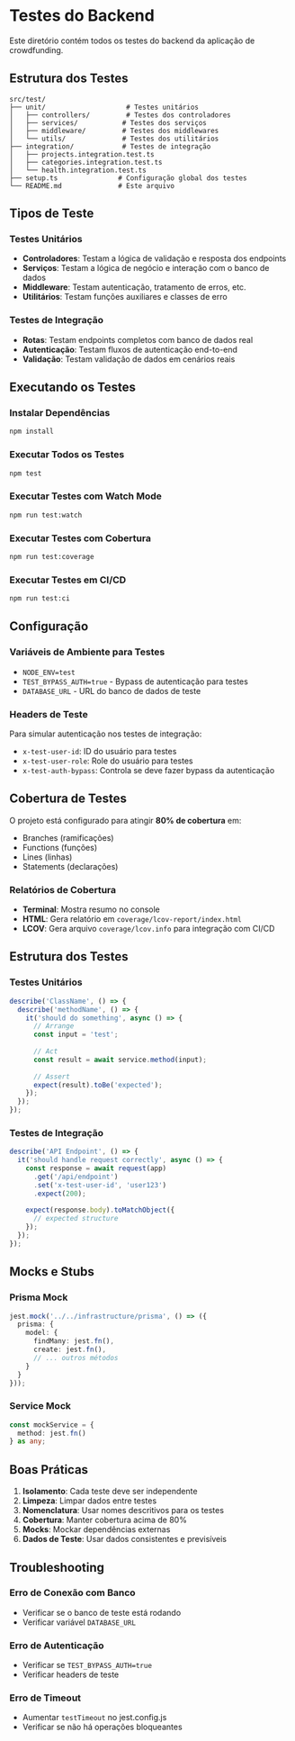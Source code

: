 # Testes do Backend

Este diretório contém todos os testes do backend da aplicação de crowdfunding.

## Estrutura dos Testes

```
src/test/
├── unit/                    # Testes unitários
│   ├── controllers/         # Testes dos controladores
│   ├── services/           # Testes dos serviços
│   ├── middleware/         # Testes dos middlewares
│   └── utils/              # Testes dos utilitários
├── integration/            # Testes de integração
│   ├── projects.integration.test.ts
│   ├── categories.integration.test.ts
│   └── health.integration.test.ts
├── setup.ts               # Configuração global dos testes
└── README.md              # Este arquivo
```

## Tipos de Teste

### Testes Unitários
- **Controladores**: Testam a lógica de validação e resposta dos endpoints
- **Serviços**: Testam a lógica de negócio e interação com o banco de dados
- **Middleware**: Testam autenticação, tratamento de erros, etc.
- **Utilitários**: Testam funções auxiliares e classes de erro

### Testes de Integração
- **Rotas**: Testam endpoints completos com banco de dados real
- **Autenticação**: Testam fluxos de autenticação end-to-end
- **Validação**: Testam validação de dados em cenários reais

## Executando os Testes

### Instalar Dependências
```bash
npm install
```

### Executar Todos os Testes
```bash
npm test
```

### Executar Testes com Watch Mode
```bash
npm run test:watch
```

### Executar Testes com Cobertura
```bash
npm run test:coverage
```

### Executar Testes em CI/CD
```bash
npm run test:ci
```

## Configuração

### Variáveis de Ambiente para Testes
- `NODE_ENV=test`
- `TEST_BYPASS_AUTH=true` - Bypass de autenticação para testes
- `DATABASE_URL` - URL do banco de dados de teste

### Headers de Teste
Para simular autenticação nos testes de integração:
- `x-test-user-id`: ID do usuário para testes
- `x-test-user-role`: Role do usuário para testes
- `x-test-auth-bypass`: Controla se deve fazer bypass da autenticação

## Cobertura de Testes

O projeto está configurado para atingir **80% de cobertura** em:
- Branches (ramificações)
- Functions (funções)
- Lines (linhas)
- Statements (declarações)

### Relatórios de Cobertura
- **Terminal**: Mostra resumo no console
- **HTML**: Gera relatório em `coverage/lcov-report/index.html`
- **LCOV**: Gera arquivo `coverage/lcov.info` para integração com CI/CD

## Estrutura dos Testes

### Testes Unitários
```typescript
describe('ClassName', () => {
  describe('methodName', () => {
    it('should do something', async () => {
      // Arrange
      const input = 'test';
      
      // Act
      const result = await service.method(input);
      
      // Assert
      expect(result).toBe('expected');
    });
  });
});
```

### Testes de Integração
```typescript
describe('API Endpoint', () => {
  it('should handle request correctly', async () => {
    const response = await request(app)
      .get('/api/endpoint')
      .set('x-test-user-id', 'user123')
      .expect(200);
    
    expect(response.body).toMatchObject({
      // expected structure
    });
  });
});
```

## Mocks e Stubs

### Prisma Mock
```typescript
jest.mock('../../infrastructure/prisma', () => ({
  prisma: {
    model: {
      findMany: jest.fn(),
      create: jest.fn(),
      // ... outros métodos
    }
  }
}));
```

### Service Mock
```typescript
const mockService = {
  method: jest.fn()
} as any;
```

## Boas Práticas

1. **Isolamento**: Cada teste deve ser independente
2. **Limpeza**: Limpar dados entre testes
3. **Nomenclatura**: Usar nomes descritivos para os testes
4. **Cobertura**: Manter cobertura acima de 80%
5. **Mocks**: Mockar dependências externas
6. **Dados de Teste**: Usar dados consistentes e previsíveis

## Troubleshooting

### Erro de Conexão com Banco
- Verificar se o banco de teste está rodando
- Verificar variável `DATABASE_URL`

### Erro de Autenticação
- Verificar se `TEST_BYPASS_AUTH=true`
- Verificar headers de teste

### Erro de Timeout
- Aumentar `testTimeout` no jest.config.js
- Verificar se não há operações bloqueantes
